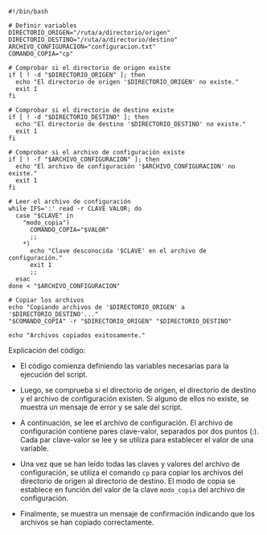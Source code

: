 ```shell
#!/bin/bash

# Definir variables
DIRECTORIO_ORIGEN="/ruta/a/directorio/origen"
DIRECTORIO_DESTINO="/ruta/a/directorio/destino"
ARCHIVO_CONFIGURACION="configuracion.txt"
COMANDO_COPIA="cp"

# Comprobar si el directorio de origen existe
if [ ! -d "$DIRECTORIO_ORIGEN" ]; then
  echo "El directorio de origen '$DIRECTORIO_ORIGEN' no existe."
  exit 1
fi

# Comprobar si el directorio de destino existe
if [ ! -d "$DIRECTORIO_DESTINO" ]; then
  echo "El directorio de destino '$DIRECTORIO_DESTINO' no existe."
  exit 1
fi

# Comprobar si el archivo de configuración existe
if [ ! -f "$ARCHIVO_CONFIGURACION" ]; then
  echo "El archivo de configuración '$ARCHIVO_CONFIGURACION' no existe."
  exit 1
fi

# Leer el archivo de configuración
while IFS=':' read -r CLAVE VALOR; do
  case "$CLAVE" in
    "modo_copia")
      COMANDO_COPIA="$VALOR"
      ;;
    *)
      echo "Clave desconocida '$CLAVE' en el archivo de configuración."
      exit 1
      ;;
  esac
done < "$ARCHIVO_CONFIGURACION"

# Copiar los archivos
echo "Copiando archivos de '$DIRECTORIO_ORIGEN' a '$DIRECTORIO_DESTINO'..."
"$COMANDO_COPIA" -r "$DIRECTORIO_ORIGEN" "$DIRECTORIO_DESTINO"

echo "Archivos copiados exitosamente."

```

Explicación del código:

- El código comienza definiendo las variables necesarias para la ejecución del script.

- Luego, se comprueba si el directorio de origen, el directorio de destino y el archivo de configuración existen. Si alguno de ellos no existe, se muestra un mensaje de error y se sale del script.

- A continuación, se lee el archivo de configuración. El archivo de configuración contiene pares clave-valor, separados por dos puntos (:). Cada par clave-valor se lee y se utiliza para establecer el valor de una variable.

- Una vez que se han leído todas las claves y valores del archivo de configuración, se utiliza el comando `cp` para copiar los archivos del directorio de origen al directorio de destino. El modo de copia se establece en función del valor de la clave `modo_copia` del archivo de configuración.

- Finalmente, se muestra un mensaje de confirmación indicando que los archivos se han copiado correctamente.